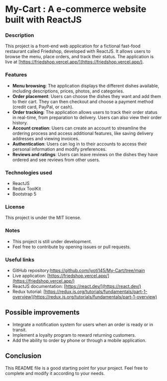 # My-Cart : A e-commerce website built with ReactJS

### Description

This project is a front-end web application for a fictional fast-food restaurant called Friedshop, developed with ReactJS. It allows users to browse the menu, place orders, and track their status. The application is live at [https://friedshop.vercel.app/](https://friedshop.vercel.app/).

### Features

* **Menu browsing**: The application displays the different dishes available, including descriptions, prices, photos, and categories.
* **Order placement**: Users can choose the dishes they want and add them to their cart. They can then checkout and choose a payment method (credit card, PayPal, or cash).
* **Order tracking**: The application allows users to track their order status in real-time, from preparation to delivery. Users can also view their order history.
* **Account creation**: Users can create an account to streamline the ordering process and access additional features, like saving delivery addresses and viewing invoices.
* **Authentication**: Users can log in to their accounts to access their personal information and modify preferences.
* **Reviews and ratings**: Users can leave reviews on the dishes they have ordered and see reviews from other users.

### Technologies used

* ReactJS
* Redux ToolKit
* Bootstrap 5

### License

This project is under the MIT license.

### Notes

* This project is still under development.
* Feel free to contribute by opening issues or pull requests.

### Useful links

* GitHub repository:https://github.com/jyoti145/My-Cart/tree/main 
* Live application: [https://friedshop.vercel.app/](https://friedshop.vercel.app/)
* ReactJS documentation: [https://react.dev/](https://react.dev/)
* Redux tutorial: [https://redux.js.org/tutorials/fundamentals/part-1-overview](https://redux.js.org/tutorials/fundamentals/part-1-overview)

## Possible improvements

* Integrate a notification system for users when an order is ready or in transit.
* Implement a loyalty program to reward returning customers.
* Add the ability to order by phone or through a mobile application.

## Conclusion

This README file is a good starting point for your project. Feel free to complete and modify it according to your needs.
